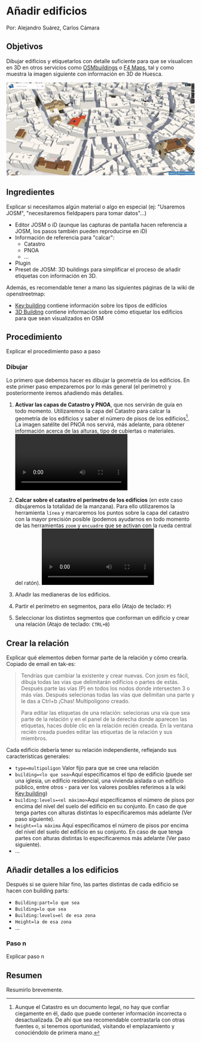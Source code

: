 # Añadir edificios

Por: Alejandro Suárez, Carlos Cámara

## Objetivos

Dibujar edificios y etiquetarlos con detalle suficiente para que se visualicen en 3D en otros servicios como [OSMbuildings](http://osmbuildings.org/) o  [F4 Maps](http://demo.f4map.com/), tal y como muestra la imagen siguiente con información en 3D de Huesca.

![](/03.Recetas/img/huesca-3d.jpg)

## Ingredientes

Explicar si necesitamos algún material o algo en especial \(ej: "Usaremos JOSM", "necesitaremos fieldpapers para tomar datos"...\)

* Editor JOSM o iD \(aunque las capturas de pantalla hacen referencia a JOSM, los pasos también pueden reproducirse en iD\)
* Información de referencia para "calcar":
  * Catastro
  * PNOA
  * ...
* Plugin
* Preset de JOSM: 3D buildings para simplificar el proceso de añadir etiquetas con información en 3D.

Además, es recomendable tener a mano las siguientes páginas de la wiki de openstreetmap:

* [Key:building](http://wiki.openstreetmap.org/wiki/Key:building) contiene información sobre los tipos de edificios
* [3D Building](http://wiki.openstreetmap.org/wiki/OSM-4D/3D_building) contiene información sobre cómo etiquetar los edificios para que sean visualizados en OSM

## Procedimiento

Explicar el procedimiento paso a paso

### Dibujar

Lo primero que debemos hacer es dibujar la geometría de los edificios. En este primer paso empezaremos por lo más general (el perímetro) y posteriormente iremos añadiendo más detalles.

1. **Activar las capas de Catastro y PNOA**, que nos servirán de guía en todo momento. Utilizaremos la capa del Catastro para calcar la geometría de los edificios y saber el número de pisos de los edificios[^catastro]. La imagen satélite del PNOA nos servirá, más adelante, para obtener información acerca de las alturas, tipo de cubiertas o materiales.
![](/03.Recetas/img/edificios-josm-catastro.webm)

1. **Calcar sobre el catastro el perímetro de los edificios** (en este caso dibujaremos la totalidad de la manzana). Para ello utilizaremos la herramienta `línea` y marcaremos los puntos sobre la capa del catastro con la mayor precisión posible (podemos ayudarnos en todo momento de las herramientas `zoom` y `encuadre` que se activan con la rueda central del ratón).
[](03.Recetas/img/edificios-josm-perimetro.webm)
![](/03.Recetas/img/edificios-josm-perimetro.webm)
1. Añadir las medianeras de los edificios.
1. Partir el perímetro en segmentos, para ello (Atajo de teclado: `P`)
1. Seleccionar los distintos segmentos que conforman un edificio y crear una relación (Atajo de teclado: `CTRL+B`)


## Crear la relación

Explicar qué elementos deben formar parte de la relación y cómo crearla. Copiado de email en tak-es:

>Tendrías que cambiar la existente y crear nuevas. Con josm es fácil, dibuja todas las vías que delimitarán edificios o partes de estás. Después parte las vías (P) en todos los nodos donde intersecten 3 o más vías. Después selecionas todas las vías que delimitan una parte y le das a Ctrl+b ¡Chas! Multipoligono creado. 
>
>Para editar las etiquetas de una relación: selecionas una vía que sea parte de la relación y en el panel de la derecha donde aparecen las etiquetas, haces doble clic en la relación recién creada. En la ventana recién creada puedes editar las etiquetas de la relación y sus miembros. 


Cada edificio debería tener su relación independiente, reflejando sus características generales:

*  `type=multipoligon` Valor fijo para que se cree una relación 
*  `building=<lo que sea>`Aquí especificamos el tipo de edificio \(puede ser una iglesia, un edificio residencial, una vivienda aislada o un edificio público, entre otros - para ver los valores posibles referimos a la wiki [Key:building](http://wiki.openstreetmap.org/wiki/Key:building))
*  `building:levels=<el máximo>`Aquí especificamos el número de pisos por encima del nivel del suelo del edificio en su conjunto. En caso de que tenga partes con alturas distintas lo especificaremos más adelante \(Ver paso siguiente\).
*  `height=<la máxima` Aquí especificamos el número de pisos por encima del nivel del suelo del edificio en su conjunto. En caso de que tenga partes con alturas distintas lo especificaremos más adelante \(Ver paso siguiente\).
* ...

## Añadir detalles a los edificios

Después si se quiere hilar fino, las partes distintas de cada edificio se hacen con building parts:

* `Building:part=lo que sea`
* `Building=lo que sea`
* `Building:levels=el de esa zona `
* `Height=la de esa zona `
* ...

### Paso n

Explicar paso n

## Resumen

Resumirlo brevemente.

[^catastro]: Aunque el Catastro es un documento legal, no hay que confiar ciegamente en él, dado que puede contener información incorrecta o desactualizada. De ahí que sea recomendable contrastarla con otras fuentes o, si tenemos oportunidad, visitando el emplazamiento y conociéndolo de primera mano.